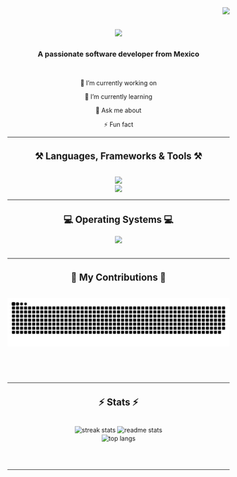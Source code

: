 <img align="right" src="https://visitor-badge.laobi.icu/badge?page_id=JoelynCapyrby777.JoelynCapyrby777" />

<h1 align="center">
    <img src="https://readme-typing-svg.herokuapp.com/?font=Righteous&size=35&center=true&vCenter=true&width=500&height=70&duration=4000&lines=Hi+There!+👋;+I'm+Joelyn+Canul!;" />
</h1>

<h3 align="center">A passionate software developer from Mexico</h3>

<br/>

<div align="center">
 
 🔭 I’m currently working on 
 
 🌱 I’m currently learning 

💬 Ask me about 

⚡ Fun fact

</div>
 


<hr/>
 
<h2 align="center">⚒️ Languages, Frameworks & Tools ⚒️</h2>
<br/>
<div align="center">
    <img src="https://skillicons.dev/icons?i=typescript,javascript,html,css,php,python,vite,nodejs,react,nestjs" /><br>
    <img src="https://skillicons.dev/icons?i=bootstrap,figma,vscode,github,git,mysql,prisma,npm,linux" /><br>
</div>

<hr/>

<h2 align="center">💻 Operating Systems 💻</h2>
<div align="center">
    <img src="https://skillicons.dev/icons?i=ubuntu,windows" />
</div>

<br/>
<hr/>

<div align="center">
  <h2>🐍 My Contributions 🐍</h2>
  <br>
  <img alt="snake eating my contributions" src="https://raw.githubusercontent.com/salesp07/salesp07/output/github-contribution-grid-snake.svg" />
  
  <br/><br/><br/>
</div>

<hr/>

<h2 align="center">⚡ Stats ⚡</h2>
<br>
<div align=center>
  <img width=390 src="https://github-readme-streak-stats-salesp07.vercel.app/?user=JoelynCapyrby777&count_private=true&theme=react&border_radius=10" alt="streak stats"/>
  <img width=390 src="https://github-readme-stats-salesp07.vercel.app/api?username=JoelynCapyrby777&count_private=true&show_icons=true&theme=react&rank_icon=github&border_radius=10" alt="readme stats" />
  <br/>
  <img width=325 align="center" src="https://github-readme-stats-salesp07.vercel.app/api/top-langs/?username=JoelynCapyrby777&hide=HTML&langs_count=8&layout=compact&theme=react&border_radius=10&size_weight=0.5&count_weight=0.5&exclude_repo=github-readme-stats" alt="top langs" />
</div>

<br/><br/>

<hr/>



